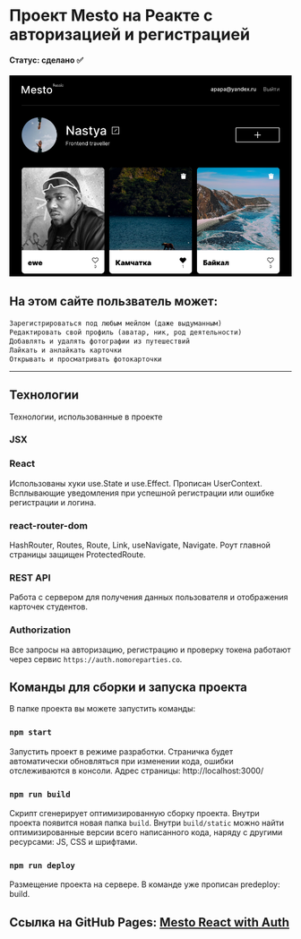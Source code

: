 # Проект Mesto на Реакте с авторизацией и регистрацией

#### Статус: сделано :white_check_mark:

<a href="https://anastasiapovarkova.github.io/react-mesto-auth" target="_blank">
    <img src="https://github.com/AnastasiaPovarkova/react-mesto-auth/blob/main/src/images/screensaverr.png?raw=true" width="900" title="Mesto React with Auth" alt="Mesto React with Auth"/>
</a>

## На этом сайте пользватель может:

    Зарегистрироваться под любым мейлом (даже выдуманным)
    Редактировать свой профиль (аватар, ник, род деятельности)
    Добавлять и удалять фотографии из путешествий
    Лайкать и анлайкать карточки
    Открывать и просматривать фотокарточки

____


## Технологии

Технологии, использованные в проекте

### JSX

### React

Использованы хуки use.State и use.Effect. Прописан UserContext. Всплывающие уведомления при успешной регистрации или ошибке регистрации и логина.

### react-router-dom

HashRouter, Routes, Route, Link, useNavigate, Navigate. Роут главной страницы защищен ProtectedRoute.

### REST API

Работа с сервером для получения данных пользователя и отображения карточек студентов.

### Authorization

Все запросы на авторизацию, регистрацию и проверку токена работают через сервис `https://auth.nomoreparties.co`.

## Команды для сборки и запуска проекта

В папке проекта вы можете запустить команды:

### `npm start`

Запустить проект в режиме разработки.
Страничка будет автоматически обновляться при изменении кода, ошибки отслеживаются в консоли.
Адрес страницы: http://localhost:3000/

### `npm run build`

Скрипт сгенерирует оптимизированную сборку проекта. Внутри проекта появится новая папка `build`. Внутри `build/static` можно найти оптимизированные версии всего написанного кода, наряду с другими ресурсами: JS, CSS и шрифтами. 

### `npm run deploy`

Размещение проекта на сервере. В команде уже прописан predeploy: build.

## Ссылка на GitHub Pages: [Mesto React with Auth](https://anastasiapovarkova.github.io/react-mesto-auth/)
